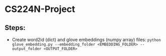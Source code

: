 # CS224N-Project

## Steps:

- Create word2id (dict) and glove embeddings (numpy array) files: `python glove_embedding.py --embedding_folder <EMBEDDING_FOLDER> --output_folder <OUTPUT_FOLDER>`
